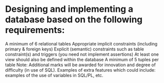 # Designing and implementing a database based on the following requirements:

A minimum of 6 relational tables
Appropriate implicit constraints (including primary & foreign keys)
Explicit (semantic) constraints such as table constraint(s) and triggers (you need not implement assertions)
At least one view should also be defined within the database
A minimum of 5 tuples per table
Note: Additional marks will be awarded for innovation and degree of difficulty (in use of SQL). Examples of extra features which could include: examples of the use of variables in SQL/PL, etc.
